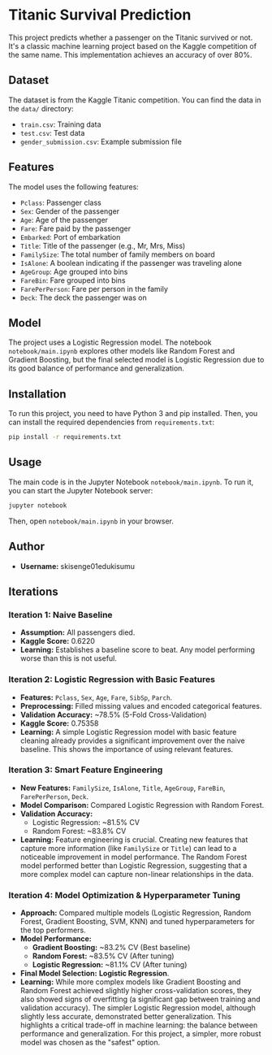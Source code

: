 # Titanic Survival Prediction

This project predicts whether a passenger on the Titanic survived or not. It's a classic machine learning project based on the Kaggle competition of the same name. This implementation achieves an accuracy of over 80%.

## Dataset

The dataset is from the Kaggle Titanic competition. You can find the data in the `data/` directory:
- `train.csv`: Training data
- `test.csv`: Test data
- `gender_submission.csv`: Example submission file

## Features

The model uses the following features:
- `Pclass`: Passenger class
- `Sex`: Gender of the passenger
- `Age`: Age of the passenger
- `Fare`: Fare paid by the passenger
- `Embarked`: Port of embarkation
- `Title`: Title of the passenger (e.g., Mr, Mrs, Miss)
- `FamilySize`: The total number of family members on board
- `IsAlone`: A boolean indicating if the passenger was traveling alone
- `AgeGroup`: Age grouped into bins
- `FareBin`: Fare grouped into bins
- `FarePerPerson`: Fare per person in the family
- `Deck`: The deck the passenger was on

## Model

The project uses a Logistic Regression model. The notebook `notebook/main.ipynb` explores other models like Random Forest and Gradient Boosting, but the final selected model is Logistic Regression due to its good balance of performance and generalization.

## Installation

To run this project, you need to have Python 3 and pip installed. Then, you can install the required dependencies from `requirements.txt`:

```bash
pip install -r requirements.txt
```

## Usage

The main code is in the Jupyter Notebook `notebook/main.ipynb`. To run it, you can start the Jupyter Notebook server:

```bash
jupyter notebook
```

Then, open `notebook/main.ipynb` in your browser.

## Author

- **Username:** skisenge01edukisumu

## Iterations

### Iteration 1: Naive Baseline
- **Assumption:** All passengers died.
- **Kaggle Score:** 0.6220
- **Learning:** Establishes a baseline score to beat. Any model performing worse than this is not useful.

### Iteration 2: Logistic Regression with Basic Features
- **Features:** `Pclass`, `Sex`, `Age`, `Fare`, `SibSp`, `Parch`.
- **Preprocessing:** Filled missing values and encoded categorical features.
- **Validation Accuracy:** ~78.5% (5-Fold Cross-Validation)
- **Kaggle Score:** 0.75358
- **Learning:** A simple Logistic Regression model with basic feature cleaning already provides a significant improvement over the naive baseline. This shows the importance of using relevant features.

### Iteration 3: Smart Feature Engineering
- **New Features:** `FamilySize`, `IsAlone`, `Title`, `AgeGroup`, `FareBin`, `FarePerPerson`, `Deck`.
- **Model Comparison:** Compared Logistic Regression with Random Forest.
- **Validation Accuracy:** 
    - Logistic Regression: ~81.5% CV
    - Random Forest: ~83.8% CV
- **Learning:** Feature engineering is crucial. Creating new features that capture more information (like `FamilySize` or `Title`) can lead to a noticeable improvement in model performance. The Random Forest model performed better than Logistic Regression, suggesting that a more complex model can capture non-linear relationships in the data.

### Iteration 4: Model Optimization & Hyperparameter Tuning
- **Approach:** Compared multiple models (Logistic Regression, Random Forest, Gradient Boosting, SVM, KNN) and tuned hyperparameters for the top performers.
- **Model Performance:**
    - **Gradient Boosting:** ~83.2% CV (Best baseline)
    - **Random Forest:** ~83.5% CV (After tuning)
    - **Logistic Regression:** ~81.1% CV (After tuning)
- **Final Model Selection:** **Logistic Regression**.
- **Learning:** While more complex models like Gradient Boosting and Random Forest achieved slightly higher cross-validation scores, they also showed signs of overfitting (a significant gap between training and validation accuracy). The simpler Logistic Regression model, although slightly less accurate, demonstrated better generalization. This highlights a critical trade-off in machine learning: the balance between performance and generalization. For this project, a simpler, more robust model was chosen as the "safest" option.